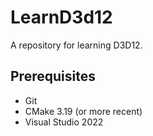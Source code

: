 # LearnD3d12

A repository for learning D3D12.

## Prerequisites

- Git
- CMake 3.19 (or more recent)
- Visual Studio 2022
